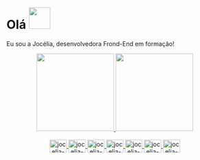 
# Olá <img src="https://camo.githubusercontent.com/fb070d9f71a64edbafed08519130d75e7e0a0a69665d50d94ad095157f702e59/68747470733a2f2f6d656469612e67697068792e636f6d2f6d656469612f6d47634e6a736657416a593541455a4e77362f67697068792e676966" width="50" data-canonical-src="https://media.giphy.com/media/mGcNjsfWAjY5AEZNw6/giphy.gif" style="max-width:100%;">

   Eu sou a Jocélia, desenvolvedora Frond-End em formação!
 
<div align="center">
  <a href="https://github.com/JoceliaHora">
  <img height="180em" src="https://github-readme-stats.vercel.app/api?username=JoceliaHora&show_icons=true&theme=gotham&include_all_commits=true&count_private=true"/>
  <img height="180em" src="https://github-readme-stats.vercel.app/api/top-langs/?username=JoceliaHora&layout=compact&langs_count=7&theme=gotham"/>

   
<div style="display: inline_block"><br>
 
   <img align="center" alt="jocelia-html" height="30" width="40" src="https://cdn.jsdelivr.net/gh/devicons/devicon/icons/html5/html5-original.svg" />
   <img align="center" alt="jocelia-css3" height="30" width="40" src="https://cdn.jsdelivr.net/gh/devicons/devicon/icons/css3/css3-original.svg" />
   <img align="center" alt="jocelia-js" height="30" width="40" src="https://cdn.jsdelivr.net/gh/devicons/devicon/icons/javascript/javascript-original.svg" />
   <img align="center" alt="jocelia-react" height="30" width="40" src="https://cdn.jsdelivr.net/gh/devicons/devicon/icons/react/react-original.svg" />
   <img align="center" alt="jocelia-node" height="30" width="40" src="https://cdn.jsdelivr.net/gh/devicons/devicon/icons/nodejs/nodejs-original.svg" />
   <img align="center" alt="jocelia-vs" height="30" width="40" src="https://cdn.jsdelivr.net/gh/devicons/devicon/icons/vscode/vscode-original.svg" />
   <img align="center" alt="jocelia-canvas" height="30" width="40" src="https://cdn.jsdelivr.net/gh/devicons/devicon/icons/canva/canva-original.svg" />
 
 
 
   </div>
